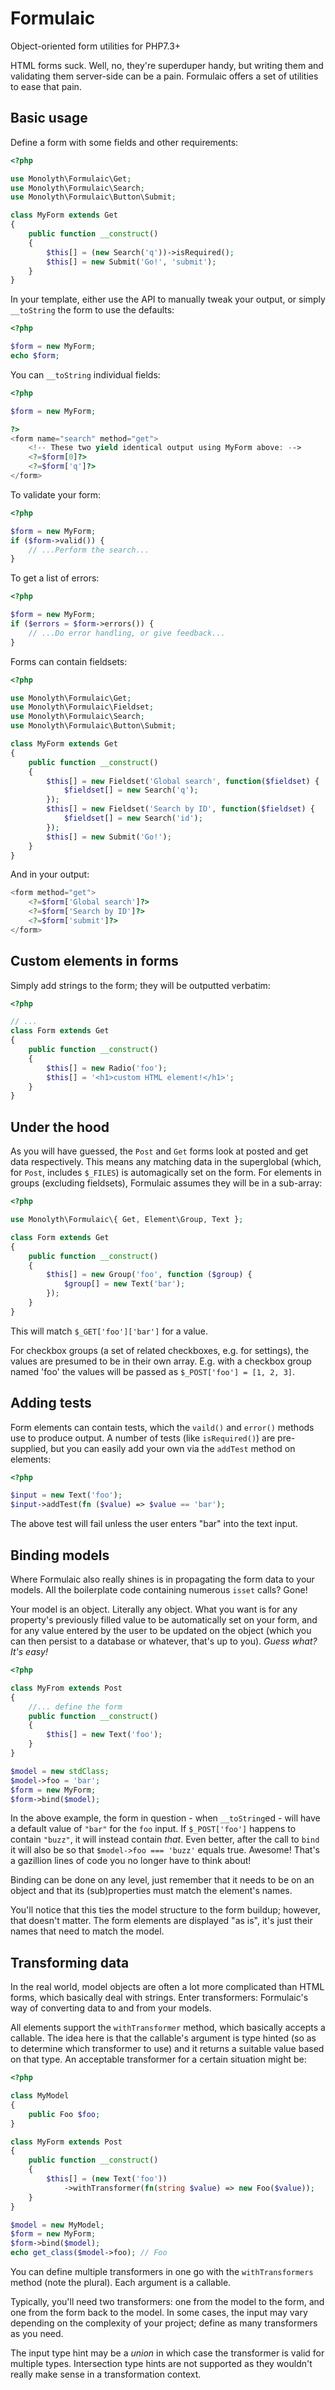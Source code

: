 # Formulaic
Object-oriented form utilities for PHP7.3+

HTML forms suck. Well, no, they're superduper handy, but writing them and
validating them server-side can be a pain. Formulaic offers a set of utilities
to ease that pain.

## Basic usage
Define a form with some fields and other requirements:

```php
<?php

use Monolyth\Formulaic\Get;
use Monolyth\Formulaic\Search;
use Monolyth\Formulaic\Button\Submit;

class MyForm extends Get
{
    public function __construct()
    {
        $this[] = (new Search('q'))->isRequired();
        $this[] = new Submit('Go!', 'submit');
    }
}
```

In your template, either use the API to manually tweak your output, or simply
`__toString` the form to use the defaults:

```php
<?php

$form = new MyForm;
echo $form;
```

You can `__toString` individual fields:

```php
<?php

$form = new MyForm;

?>
<form name="search" method="get">
    <!-- These two yield identical output using MyForm above: -->
    <?=$form[0]?>
    <?=$form['q']?>
</form>
```

To validate your form:

```php
<?php

$form = new MyForm;
if ($form->valid()) {
    // ...Perform the search...
}
```

To get a list of errors:

```php
<?php

$form = new MyForm;
if ($errors = $form->errors()) {
    // ...Do error handling, or give feedback...
}
```

Forms can contain fieldsets:

```php
<?php

use Monolyth\Formulaic\Get;
use Monolyth\Formulaic\Fieldset;
use Monolyth\Formulaic\Search;
use Monolyth\Formulaic\Button\Submit;

class MyForm extends Get
{
    public function __construct()
    {
        $this[] = new Fieldset('Global search', function($fieldset) {
            $fieldset[] = new Search('q');
        });
        $this[] = new Fieldset('Search by ID', function($fieldset) {
            $fieldset[] = new Search('id');
        });
        $this[] = new Submit('Go!');
    }
}
```

And in your output:

```php
<form method="get">
    <?=$form['Global search']?>
    <?=$form['Search by ID']?>
    <?=$form['submit']?>
</form>
```

## Custom elements in forms
Simply add strings to the form; they will be outputted verbatim:

```php
<?php

// ...
class Form extends Get
{
    public function __construct()
    {
        $this[] = new Radio('foo');
        $this[] = '<h1>custom HTML element!</h1>';
    }
}
```

## Under the hood
As you will have guessed, the `Post` and `Get` forms look at posted and get data
respectively. This means any matching data in the superglobal (which, for
`Post`, includes `$_FILES`) is automagically set on the form. For elements in
groups (excluding fieldsets), Formulaic assumes they will be in a sub-array:

```php
<?php

use Monolyth\Formulaic\{ Get, Element\Group, Text };

class Form extends Get
{
    public function __construct()
    {
        $this[] = new Group('foo', function ($group) {
            $group[] = new Text('bar');
        });
    }
}
```

This will match `$_GET['foo']['bar']` for a value.

For checkbox groups (a set of related checkboxes, e.g. for settings), the values
are presumed to be in their own array. E.g. with a checkbox group named 'foo'
the values will be passed as `$_POST['foo'] = [1, 2, 3]`.

## Adding tests
Form elements can contain tests, which the `vaild()` and `error()` methods use
to produce output. A number of tests (like `isRequired()`) are pre-supplied, but
you can easily add your own via the `addTest` method on elements:

```php
<?php

$input = new Text('foo');
$input->addTest(fn ($value) => $value == 'bar');
```

The above test will fail unless the user enters "bar" into the text input.

## Binding models
Where Formulaic also really shines is in propagating the form data to your
models. All the boilerplate code containing numerous `isset` calls? Gone!

Your model is an object. Literally any object. What you want is for any
property's previously filled value to be automatically set on your form, and for
any value entered by the user to be updated on the object (which you can then
persist to a database or whatever, that's up to you). _Guess what? It's easy!_

```php
<?php

class MyFrom extends Post
{
    //... define the form
    public function __construct()
    {
        $this[] = new Text('foo');
    }
}

$model = new stdClass;
$model->foo = 'bar';
$form = new MyForm;
$form->bind($model);
```

In the above example, the form in question - when `__toString`ed - will have a
default value of `"bar"` for the `foo` input. If `$_POST['foo']` happens to
contain `"buzz"`, it will instead contain _that_. Even better, after the call to
`bind` it will also be so that `$model->foo === 'buzz'` equals true. Awesome!
That's a gazillion lines of code you no longer have to think about!

Binding can be done on any level, just remember that it needs to be on an object
and that its (sub)properties must match the element's names.

You'll notice that this ties the model structure to the form buildup; however,
that doesn't matter. The form elements are displayed "as is", it's just their
names that need to match the model.

## Transforming data
In the real world, model objects are often a lot more complicated than HTML
forms, which basically deal with strings. Enter transformers: Formulaic's way of
converting data to and from your models.

All elements support the `withTransformer` method, which basically accepts a
callable. The idea here is that the callable's argument is type hinted (so as to
determine which transformer to use) and it returns a suitable value based on
that type. An acceptable transformer for a certain situation might be:

```php
<?php

class MyModel
{
    public Foo $foo;
}

class MyForm extends Post
{
    public function __construct()
    {
        $this[] = (new Text('foo'))
            ->withTransformer(fn(string $value) => new Foo($value));
    }
}

$model = new MyModel;
$form = new MyForm;
$form->bind($model);
echo get_class($model->foo); // Foo
```

You can define multiple transformers in one go with the `withTransformers`
method (note the plural). Each argument is a callable.

Typically, you'll need two transformers: one from the model to the form, and one
from the form back to the model. In some cases, the input may vary depending on
the complexity of your project; define as many transformers as you need.

The input type hint may be a _union_ in which case the transformer is valid for
multiple types. Intersection type hints are not supported as they wouldn't
really make sense in a transformation context.

